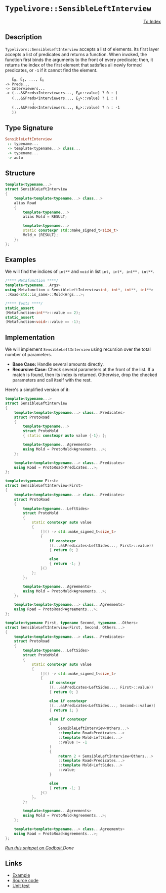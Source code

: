 <!-- Copyright 2024 Feng Mofan
SPDX-License-Identifier: Apache-2.0 -->

# `Typelivore::SensibleLeftInterview`

<p style='text-align: right;'><a href="../../../facilities/metafunctions.md#typelivore-sensible-left-interview">To Index</a></p>

## Description

`Typelivore::SensibleLeftInterview` accepts a list of elements.
Its first layer accepts a list of predicates and returns a function.
When invoked, the function first binds the arguments to the front of every predicate;
then, it returns the index of the first element that satisfies all newly formed predicates, or `-1` if it cannot find the element.

<pre><code>   E<sub>0</sub>, E<sub>1</sub>, ..., E<sub>n</sub>
-> Preds...
-> Interviewers...
-> (...&&Preds&lt;Interviewers..., E<sub>0</sub>&gt;::value) ? 0 : (
   (...&&Preds&lt;Interviewers..., E<sub>1</sub>&gt;::value) ? 1 : (
            &vellip;
   (...&&Preds&lt;Interviewers..., E<sub>n</sub>&gt;::value) ? n : -1
   ))</code></pre>

## Type Signature

```Haskell
SensibleLeftInterview
 :: typename...
 -> template<typename...> class...
 -> typename...
 -> auto
```

## Structure

```C++
template<typename...>
struct SensibleLeftInterview
{
    template<template<typename...> class...>
    alias Road
    {
        template<typename...>
        alias Mold = RESULT;

        template<typename...>
        static constexpr std::make_signed_t<size_t>
        Mold_v {RESULT};
    };  
};
```

## Examples

We will find the indices of `int**` and `void` in list `int, int*, int**, int**`.

```C++
/**** Metafunction ****/
template<typename...Args>
using Metafunction = SensibleLeftInterview<int, int*, int**, int**>
::Road<std::is_same>::Mold<Args...>;

/**** Tests ****/
static_assert
(Metafunction<int**>::value == 2);
static_assert
(Metafunction<void>::value == -1);
```

## Implementation

We will implement `SensibleLeftInterview` using recursion over the total number of parameters.

- **Base Case:** Handle several amounts directly.
- **Recursive Case:** Check several parameters at the front of the list.
If a match is found, then its index is returned.
Otherwise, drop the checked parameters and call itself with the rest.

Here's a simplified version of it:

```C++
template<typename...>
struct SensibleLeftInterview
{
    template<template<typename...> class...Predicates>
    struct ProtoRoad
    {
        template<typename...>
        struct ProtoMold
        { static constexpr auto value {-1}; };

        template<typename...Agreements>
        using Mold = ProtoMold<Agreements...>;
    };

    template<template<typename...> class...Predicates>
    using Road = ProtoRoad<Predicates...>;
};

template<typename First>
struct SensibleLeftInterview<First>
{
    template<template<typename...> class...Predicates>
    struct ProtoRoad
    {
        template<typename...LeftSides>
        struct ProtoMold
        {   
            static constexpr auto value 
            {
                []() -> std::make_signed_t<size_t>
                {
                    if constexpr 
                    ((...&&Predicates<LeftSides..., First>::value))
                    { return 0; }

                    else
                    { return -1; }
                }()
            };
        };

        template<typename...Agreements>
        using Mold = ProtoMold<Agreements...>;
    };

    template<template<typename...> class...Agreements>
    using Road = ProtoRoad<Agreements...>;
};

template<typename First, typename Second, typename...Others>
struct SensibleLeftInterview<First, Second, Others...>
{
    template<template<typename...> class...Predicates>
    struct ProtoRoad
    {
        template<typename...LeftSides>
        struct ProtoMold
        {   
            static constexpr auto value 
            {
                []() -> std::make_signed_t<size_t>
                {
                    if constexpr 
                    ((...&&Predicates<LeftSides..., First>::value))
                    { return 0; }

                    else if constexpr 
                    ((...&&Predicates<LeftSides..., Second>::value))
                    { return 1; }

                    else if constexpr
                    (
                        SensibleLeftInterview<Others...>
                        ::template Road<Predicates...>
                        ::template Mold<LeftSides...>
                        ::value != -1
                    )
                    { 
                        return 2 + SensibleLeftInterview<Others...>
                        ::template Road<Predicates...>
                        ::template Mold<LeftSides...>
                        ::value; 
                    }

                    else
                    { return -1; }
                }()
            };
        };

        template<typename...Agreements>
        using Mold = ProtoMold<Agreements...>;
    };

    template<template<typename...> class...Agreements>
    using Road = ProtoRoad<Agreements...>;
};
```

[*Run this snippet on Godbolt.*](https://godbolt.org/#z:OYLghAFBqd5QCxAYwPYBMCmBRdBLAF1QCcAaPECAMzwBtMA7AQwFtMQByARg9KtQYEAysib0QXACx8BBAKoBnTAAUAHpwAMvAFYTStJg1DIApACYAQuYukl9ZATwDKjdAGFUtAK4sGIAMwArKSuADJ4DJgAcj4ARpjEEmb%2BpAAOqAqETgwe3r4BwemZjgLhkTEs8YlcybaY9iUMQgRMxAS5Pn5BdQ3Zza0EZdFxCUkpCi1tHfndEwNDFVVjAJS2qF7EyOwcAPQAVAeHR8cnezsmGgCC%2B4cA1AAimKmujMh4mAq3R%2BdXN6f/xx%2BlwuwOSEWQ3iwtxM/jcBAAns8APoEYhMQgKGHYEHmfzgyGYaGw5ATdBYKhYnG/AE0wEgv57W4ASRYqXobEETEaX0OQIZtIBQJBBEwrIMIphcMRjFYmAAdArKVcJsQvA5bkJGJlYvRQpgqAQmYIEgA3d4AdxxAHYrFdbvbbiKxVzMJKnWyXW7pcw2Aq5VjbhCmAoFH7lMRMPhRCLMf5sXaHSq1QRbuHUEQAEqoJjoEEO6E2vP5h3u8Wu2EI54%2B%2BWKuNF4u3JPqtNEACynlzCYbJhtjZajmQgYEE0wqlSxD76BAIBYTAA1pgkZlgJF0CjJZkAF6LggBk1iLyEnsWAC0XB79xhFgLl/8tuBXeLpc9Fe9sr9l2AEdFjAIsfjlwNvaXiZEYtztrQ6BEvcqbEOmqAQbmsKft%2BHJ/n6lJ3vWN5XlSgElqKHoShWhFll6VbvrW2CBgYIZhhGUYuv%2B2EgREwC3FmObQbB8GcUhbjhpGeDRh8GF1lhVwXrhklXM%2BxFShRbC3AAYngxATEqlxNimmoMNqur6oaxrEGamCWrCqnqbudaSYWj5yeWcKkS%2BCkyr6VE0cGoYKoJjExpp%2BbaTxmbZp2%2BH2se2H5g55FuTWcp6gaQh4FgzGPoFqLJsFCEdlFDrHvl6VAXMA5DnpIpjhOTBeEQtz7t4R5Fd2dnhUB3aBFYgT3BAyy3CeAaktOs4LkueArpG66wluO4BW1QGRU1c35ngVBlSOlXQotS32lAGFmAAbOY%2B2%2BcJTGSolwgpaJCqkCpakaXG071YeyzLHl235b2EYEBsDC3BoV44TJrUffm9RKO9oMFd9v19eed5AyD20Xj1kP5lJElIxFVq3vekMxa%2BinxShmA/oIaVY7crFgYh3EtjlkGSiTZPoVR0mtRjeP2c58kE651ZidRQZ0QqzNoRT%2BbU%2BxfF03BIU5kzX6k%2BLgvs5zeF85WcV3VZt1a9WGqYGgDDoHrb7uXKADyBAIAkFNBbp%2BmYBdRoiiZFqSpZEy3Zqxum7c1u2%2Bpqu2fe0U845mvm/FAbC95conSJEuJplzZy6gfHYQtlNR0TfoXclqWzQ2QX04hkMFRFW0p1ywlrRV463NVtXPY1lPoy1oP5R1JhdT1fUDQQU4zvOi7Lquk1uNNk0AV32Nh3Py2rcb62N2j227YqB1HYnZ2wgXV3x7dXvWdgT0Hpgr3r0t0OYD9xB/QDCNScDi9g7QSi3Ct9ejmv1dLZvf028Dq738vvQyhdrpyh9kbAQSEz4gFblff%2Bc1b73z%2BvDa8L8Hzt22uDQk38V4N2INfOaEBSEfUdngHUztDKu1NB7WEgc7Yh1wV3acDkOKhUlKAqBxc375g4RHcCuVwFJUPqwgRDZz4NVuGAMAMIYJngoUBN6KC2oFRUUtGGD9bhmGhJYQ2elqEGQNPQ92ZlJTMODmzdR20hHOhFFwhWsJeHx34VI24DiiKEnLmIy6qVJGeIdDIw8gMtHFmwRE9%2BEM7HNWvDov6yjn44wiSjNRbCcKYw0akzG%2BMI6xQFqLJWLNk4NiliIyCst4J%2BLcGLX87jxIL2xrjPC4dHGRwKYTOKgtPIizlPU8m/CKky0UdlTOyESkqzZnk3JXNrgCjpNSO42BVCsDZISb49JFlbOBgycCd8mBUC8AwBw2QeQHCBLnHpotiDAAphU1shzjmnO5GMqhNCXbGVMuZNwEQCC3X%2BXsQFggDggoIAcTS04JlTyHtOPACglyyixNOWplw7mNOxHk5ZBxbgABUPh/guWcEEJVhJIi8gkXcVwIBPJaC8s5AhJRAr2CixBF9oJjLMG9TGZLkAUpDFSkEtLnknMZQwSUJpUApTZa3Tl/glFcB5RYDgqxaCcECLwPwHAtCkFQJwNw1hrCNnWJsI8yQeCkAIJoVVqw5wgECJIOUGgAAcZgzAAE4PVcECK6l1XArRWmkOqjgkheAsAkBoDQpBtW6v1RwXgCgQDRutTq1VpA4CwBgIgEA6wCCpBquQSgaBWR0ASFEWUnBVAuv2iefakhbjAGQIOKQcozC8CEkQYgKU9D8EECIMQ7ApAyEEIoFQ6g02kF0FwUg5o0SpE4DwNVGqtU2r1ZwS2NUC0plQKtattb62NubbcVt%2BiIAeFLfQCcuIlW8FTVoVYEAkAltSGWsgFAIAvrfSAYAUgzB8DoG7JNEBYhrtiBEVo8JF28HA8wYg8JLaxG0EbVNlqS1oUtgwWgUHJ1YFiF4YAbgxAf2g6QLAs4jDiFw2pFDeATQfDXaOI2NVtiWv%2BfUNdtBqFongx4LAa7UR4AjdwXg9HiCxAyJgR4FHgBcaMDa1YVADD3IAGoWktlWUjfbhCiHEMO7TY61BrunfoQwxgjWWH0NQpNkBVioFSI0JNHATykkUaYSw1gzBxrE921K8BVh2Fo84CArhph%2BBnWECIwxKijBnUULIAgwt6Hi40BYIxqg9CC00SY7RPCdD0IF8V/Q2hpZixluYUw8v5BnRVwYUXFixYC6arYEhl0cE1TGtd8bbj7rrQ2ptLanVntwIQEgBj/C3qtQp1YtscyjB6qQe1kh/Byg9f4INGhJBmEkPtKNgR9oev0JwMNpAI0TblPtLg%2B0XUev9ftR1Pq1v7U65O%2BNibk1TbTY%2B7NT7c1bsLR%2Br9V6K1sE4K0FgJorQniYJ5MCXAPVyi4M6jt%2BAu09pndpgdenpAGaUEZyduh/1zqYAukTbWOuxt4PGzd%2Baaq3F3T1mtfXYfsXh4j51txz2oEvQkcb3K70KYzc%2B7nr6r1Fs/SL79QYjDw64NGmgtAgOUFA5O2DkHSNq/g4h5DDhSPod/Jh7Da68MEaI7QEjImyOijM1R3V%2BAIxnPo053VTHkAsdI%2BxkNuquOxB4/CPj2xdWCeE5asTEmlDSZt2xQXSmmCqfU5py3mPdNDpx7IQzE7dWE9M/J9zVhLM%2B5swt%2BzjnOAuaHm5izFgvNU584ffzmXxUuBNkliLJtStLDixkBLOQqvhbSN31L9X0sFfqFl4ruW8j98K40CfHfYu2By63xf8xh9lda2sDYLWlVHfa6u17nBGcHobdL1nCOkcaE5yNrt43Jv3ttaQWbWBEgLZDSds7CPNtWkCB6wN/gts7aSAzqU7roJq2Afb37fbwC/Z5rbri5A7lqVocDg6HosAKAmiDgmhs5lgTAo6ja%2Ba9qyBY6p4jryB46Z46ABCzrzrQbk775xobr/Y7p7qoHoGYHYFMQphc487XrJD%2BDLAC5fZC4oCS5i6A6iGjAYGpCpBIhYEepIg4EEBIiqD1oAaK52zK5gYQbwYa7aEIZIYoZ67c4YZYY4Z26YD4aEbEZOaWrkY26B68D260ZO6MaqDMYige7Ghe68A%2B5%2B4B4Cbdoh6iYJDh5SbW6UbR5CGx7x5mQaaMBaZEEp4SBp6jrkHGZUEGC55V5WaxBF52YObZBOY7CDR56ebeYJC%2BYMa2aN6NDN7uB956CRblAj5d7FDZDL4pbZDz7lZj5FZL4NE1a9Gz45bdEFb9FT5jGr7NHr474KDNZDp0EvYMEcA9asEYF1QcExhcHX5jY3oCGfYPozaYBzYv5tbv4gCepyj%2BBBC%2BpAFRrXFWjXZLFU6cDvYprTaLYgCSCBCrYBpWhRouqSDepcBuoHS77%2BD0EvFgGQFtbtrPGgGCGHGkBiaZDOCSBAA%3D%3D%3D)$Done$

## Links

- [Example](../../../code/facilities/metafunctions/typelivore/sensible_left_interview/implementation.hpp)
- [Source code](../../../../conceptrodon/typelivore/sensible_left_interview.hpp)
- [Unit test](../../../../tests/unit/metafunctions/typelivore/sensible_left_interview.test.hpp)
